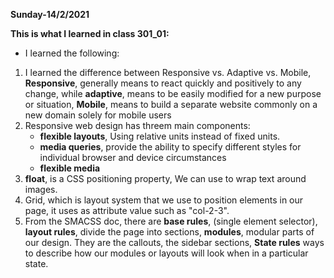 **Sunday-14/2/2021**

**This is what I learned in class 301_01:**

* I learned the following:

1. I learned the difference between Responsive vs. Adaptive vs. Mobile, **Responsive**, generally means to react quickly and positively to any change, while **adaptive**, means to be easily modified for a new purpose or situation, **Mobile**, means to build a separate website commonly on a new domain solely for mobile users
2. Responsive web design has threem main components:
   - **flexible layouts**, Using relative units instead of fixed units.
   - **media queries**,  provide the ability to specify different styles for individual browser and device circumstances
   - **flexible media**
3. **float**, is a CSS positioning property, We can use to wrap text around images.
4. Grid, which is layout system that we use to position elements in our page, it uses as attribute value such as "col-2-3".
5. From the SMACSS doc, there are **base rules**, (single element selector), **layout rules**, divide the page into sections, **modules**, modular parts of our design. They are
the callouts, the sidebar sections, **State rules** ways to describe how our modules or layouts will
look when in a particular state.



